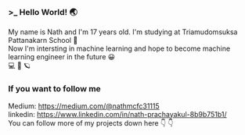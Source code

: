 ### >_ Hello World! :earth_asia:
My name is Nath and I'm 17 years old. I'm studying at Triamudomsuksa Pattanakarn School :school_satchel:  
Now I'm intersting in machine learning and hope to become machine learning engineer in the future :grinning:  
:computer: :basketball: :ringed_planet:

### If you want to follow me
Medium: https://medium.com/@nathmcfc31115  
linkedin: https://www.linkedin.com/in/nath-prachayakul-8b9b751b1/  
You can follow more of my projects down here :point_down: :point_down:

<!-- ![Tensorflow Developer Certificate](https://api.accredible.com/v1/frontend/credential_website_embed_image/certificate/25635792) -->

<!--
**namirinz/namirinz** is a ✨ _special_ ✨ repository because its `README.md` (this file) appears on your GitHub profile.

Here are some ideas to get you started:

-->
